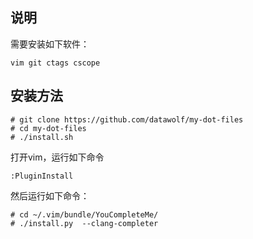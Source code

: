 ## 说明

需要安装如下软件：

```
vim git ctags cscope
```

## 安装方法

```
# git clone https://github.com/datawolf/my-dot-files
# cd my-dot-files
# ./install.sh
```

打开vim，运行如下命令

```
:PluginInstall
```

然后运行如下命令：

```
# cd ~/.vim/bundle/YouCompleteMe/
# ./install.py  --clang-completer
```
